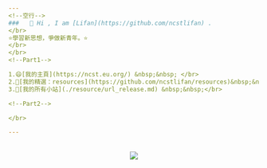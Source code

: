 ```yaml
---
<!--空行-->
###   👋 Hi , I am [Lifan](https://github.com/ncstlifan) .
</br>
⭐學習新思想，爭做新青年。⭐
</br>
</br>
<!--Part1-->

1.😄[我的主頁](https://ncst.eu.org/) &nbsp;&nbsp; </br>
2.🤔[我的精選：resources](https://github.com/ncstlifan/resources)&nbsp;&nbsp;</br>
3.🤔[我的所有小站](./resource/url_release.md) &nbsp;&nbsp;</br>

<!--Part2-->

</br>

---
```

</br>

<div align="center"> <img src="https://visitor-badge.glitch.me/badge?page_id=ncstlifan" /></div>

</br>
